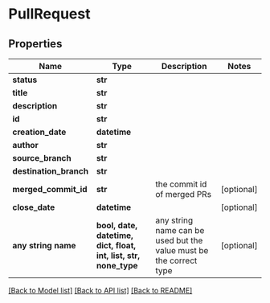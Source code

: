 # PullRequest


## Properties
Name | Type | Description | Notes
------------ | ------------- | ------------- | -------------
**status** | **str** |  | 
**title** | **str** |  | 
**description** | **str** |  | 
**id** | **str** |  | 
**creation_date** | **datetime** |  | 
**author** | **str** |  | 
**source_branch** | **str** |  | 
**destination_branch** | **str** |  | 
**merged_commit_id** | **str** | the commit id of merged PRs | [optional] 
**close_date** | **datetime** |  | [optional] 
**any string name** | **bool, date, datetime, dict, float, int, list, str, none_type** | any string name can be used but the value must be the correct type | [optional]

[[Back to Model list]](../README.md#documentation-for-models) [[Back to API list]](../README.md#documentation-for-api-endpoints) [[Back to README]](../README.md)


